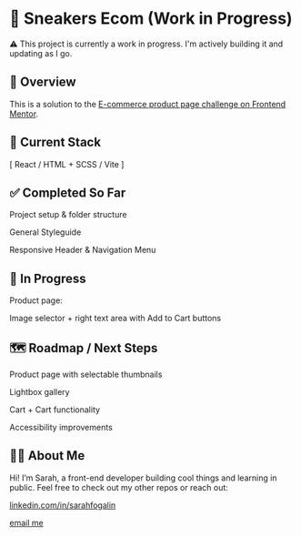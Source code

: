 # 🚧 Sneakers Ecom (Work in Progress)

⚠️ This project is currently a work in progress. I'm actively building it and updating as I go.

## 🧠 Overview

This is a solution to the [E-commerce product page challenge on Frontend Mentor](https://www.frontendmentor.io/challenges/ecommerce-product-page-UPsZ9MJp6).

## 🔨 Current Stack

[ React / HTML + SCSS / Vite ]

## ✅ Completed So Far

Project setup & folder structure

General Styleguide

Responsive Header & Navigation Menu

## 🚧 In Progress

Product page:

Image selector + right text area with Add to Cart buttons

## 🗺️ Roadmap / Next Steps

Product page with selectable thumbnails

Lightbox gallery

Cart + Cart functionality

Accessibility improvements

## 🙋‍♀️ About Me

Hi! I’m Sarah, a front-end developer building cool things and learning in public.
Feel free to check out my other repos or reach out:

[linkedin.com/in/sarahfogalin](https://www.linkedin.com/in/sarahfogalin/)

[email me](mailto:sarahfogalin@gmail.com)
